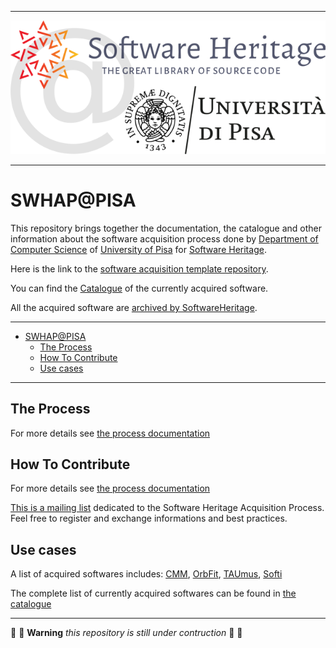 
---
<p align="center">
  <img src="./DOCS_OLD/IMAGES/SWHAP-PISA-LOGO-HEAD.png" alt="SWHAP@PISA"/>
</p>
<!-- ![SWHAP@PISA](./DOCS_OLD/IMAGES/SWHAP-PISA-LOGO-HEAD.png) -->

---

# SWHAP@PISA

This repository brings together the documentation, the catalogue and other information about the software acquisition process done by [Department of Computer Science](https://di.unipi.it) of [University of Pisa](https://unipi.it) for [Software Heritage](https://www.softwareheritage.org).

Here is the link to the [software acquisition template repository](https://github.com/Unipisa/SWHAP-TEMPLATE).

You can find the [Catalogue](catalogue.md) of the currently acquired software.

All the acquired software are [archived by SoftwareHeritage](https://archive.softwareheritage.org/browse/search/?q=https%3A%2F%2Fgithub.com%2FUnipisa%2F).


---

- [SWHAP@PISA](#swhappisa)
  - [The Process](#the-process)
  - [How To Contribute](#how-to-contribute)
  - [Use cases](#use-cases)


---

## The Process


For more details see [the process documentation](https://github.com/SoftwareHeritage/swhapguide/blob/master/SWHAP%40Pisa.md)


## How To Contribute
<!--_Here a brief description of how an acquisition can be done_ -->

For more details see [the process documentation](https://github.com/SoftwareHeritage/swhapguide/blob/master/SWHAP%40Pisa.md)

[This is a mailing list](https://sympa.inria.fr/sympa/info/swhap) dedicated to the Software Heritage Acquisition Process.
Feel free to register and exchange informations and best practices.

## Use cases

A list of acquired softwares includes: [CMM](https://github.com/Unipisa/CMM), [OrbFit](https://github.com/Unipisa/OrbFit), [TAUmus](https://github.com/Unipisa/TAUmus), [Softi](https://github.com/Unipisa/Softi)

The complete list of currently acquired softwares can be found in [the catalogue](./catalogue.md)

----------------------------

:construction: :construction_worker: **Warning** _this repository is still under contruction_  :construction_worker: :construction:
